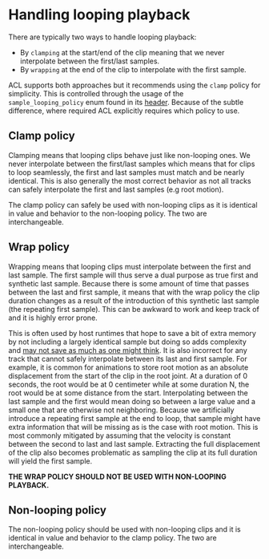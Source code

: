 # Handling looping playback

There are typically two ways to handle looping playback:

*  By `clamping` at the start/end of the clip meaning that we never interpolate between the first/last samples.
*  By `wrapping` at the end of the clip to interpolate with the first sample.

ACL supports both approaches but it recommends using the `clamp` policy for simplicity. This is controlled through the usage of the `sample_looping_policy` enum found in its [header](../includes/acl/core/sample_looping_policy.h). Because of the subtle difference, where required ACL explicitly requires which policy to use.

## Clamp policy

Clamping means that looping clips behave just like non-looping ones. We never interpolate between the first/last samples which means that for clips to loop seamlessly, the first and last samples must match and be nearly identical. This is also generally the most correct behavior as not all tracks can safely interpolate the first and last samples (e.g root motion).

The clamp policy can safely be used with non-looping clips as it is identical in value and behavior to the non-looping policy. The two are interchangeable.

## Wrap policy

Wrapping means that looping clips must interpolate between the first and last sample. The first sample will thus serve a dual purpose as true first and synthetic last sample. Because there is some amount of time that passes between the last and first sample, it means that with the wrap policy the clip duration changes as a result of the introduction of this synthetic last sample (the repeating first sample). This can be awkward to work and keep track of and it is highly error prone.

This is often used by host runtimes that hope to save a bit of extra memory by not including a largely identical sample but doing so adds complexity and [may not save as much as one might think](https://nfrechette.github.io/2020/08/09/animation_data_numbers/). It is also incorrect for any track that cannot safely interpolate between its last and first sample. For example, it is common for animations to store root motion as an absolute displacement from the start of the clip in the root joint. At a duration of 0 seconds, the root would be at 0 centimeter while at some duration N, the root would be at some distance from the start. Interpolating between the last sample and the first would mean doing so between a large value and a small one that are otherwise not neighboring. Because we artificially introduce a repeating first sample at the end to loop, that sample might have extra information that will be missing as is the case with root motion. This is most commonly mitigated by assuming that the velocity is constant between the second to last and last sample. Extracting the full displacement of the clip also becomes problematic as sampling the clip at its full duration will yield the first sample.

**THE WRAP POLICY SHOULD NOT BE USED WITH NON-LOOPING PLAYBACK.**

## Non-looping policy

The non-looping policy should be used with non-looping clips and it is identical in value and behavior to the clamp policy. The two are interchangeable.

